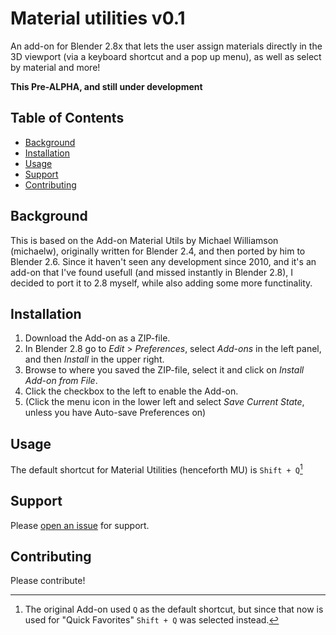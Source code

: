# Material utilities v0.1
An add-on for Blender 2.8x that lets the user assign materials directly in the 3D viewport (via a keyboard shortcut and a pop up menu), as well as select by material and more!

**This Pre-ALPHA, and still under development**

## Table of Contents

- [Background](#background)
- [Installation](#installation)
- [Usage](#usage)
- [Support](#support)
- [Contributing](#contributing)

## Background

This is based on the Add-on Material Utils by Michael Williamson (michaelw), originally written for Blender 2.4, and then ported by him to Blender 2.6.
Since it haven't seen any development since 2010, and it's an add-on that I've found usefull (and missed instantly in Blender 2.8), I decided to port it to 2.8 myself, while also adding some more functinality.

## Installation

1. Download the Add-on as a ZIP-file.
2. In Blender 2.8 go to *Edit* > *Preferences*, select *Add-ons* in the left panel, and then *Install* in the upper right.
3. Browse to where you saved the ZIP-file, select it and click on *Install Add-on from File*.
4. Click the checkbox to the left to enable the Add-on.
5. (Click the menu icon in the lower left and select *Save Current State*, unless you have Auto-save Preferences on)

## Usage

The default shortcut for Material Utilities (henceforth MU) is `Shift + Q`[^1]



## Support

Please [open an issue](https://github.com/fraction/readme-boilerplate/issues/new) for support.

## Contributing

Please contribute!

[^1]: The original Add-on used `Q` as the default shortcut, but since that now is used for "Quick Favorites" `Shift + Q` was selected instead.
